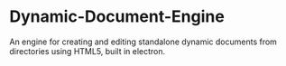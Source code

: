 # Dynamic-Document-Engine
An engine for creating and editing standalone dynamic documents from directories using HTML5, built in electron.
